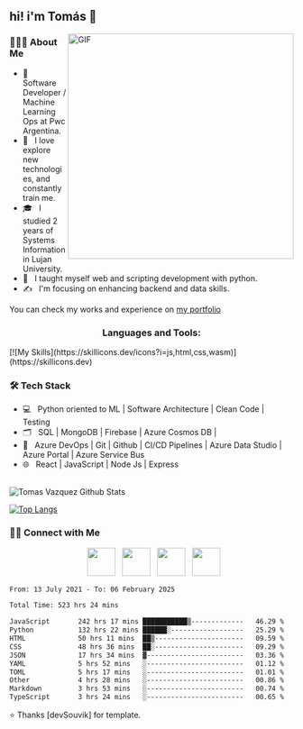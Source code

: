 <h2> hi! i'm Tomás 👋</h2>
<img align="right" alt="GIF" src="https://media1.giphy.com/media/TfelnmQ8VU3K/giphy.gif" width="400"/>

<h3> 👨🏻‍💻 About Me </h3>

- 🔭 &nbsp; Software Developer / Machine Learning Ops at Pwc Argentina.
- 🤔 &nbsp; I love explore new technologies, and constantly train me.
- 🎓 &nbsp; I studied 2 years of Systems Information in Lujan University.
- 💼 &nbsp; I taught myself web and scripting development with python.
- ✍️ &nbsp; I'm focusing on enhancing backend and data skills.

You can check my works and experience on <a href = 'https://tomasvazquez.web.app'>my portfolio</a>

<h3 align="center">Languages and Tools:</h3>[![My Skills](https://skillicons.dev/icons?i=js,html,css,wasm)](https://skillicons.dev)
<p align="center"> 
<h3>🛠 Tech Stack</h3>

- 💻 &nbsp; Python oriented to ML | Software Architecture | Clean Code | Testing
- 🗂️ &nbsp; SQL | MongoDB | Firebase | Azure Cosmos DB | 
- 🔧 &nbsp; Azure DevOps | Git | Github | CI/CD Pipelines | Azure Data Studio | Azure Portal | Azure Service Bus
- 🌐 &nbsp; React | JavaScript | Node Js | Express 

<br>

<img align="center" src='https://github-readme-stats.vercel.app/api?username=vazqueztomas&&show_icons=true&title_color=#1f619c&icon_color=bb2acf&text_color=daf7dc&bg_color=#1f619c%22' alt="Tomas Vazquez Github Stats">

</br>


[![Top Langs](https://github-readme-stats.vercel.app/api/top-langs/?username=vazqueztomas)](https://github.com/vazqueztomas/github-readme-stats)
<br>


<h3> 🤝🏻 Connect with Me </h3>

<p align="center">
&nbsp; <a href="https://twitter.com/tomasvazquez21" target="_blank" rel="noopener noreferrer"><img src="https://img.icons8.com/plasticine/100/000000/twitter.png" width="50" /></a>  
&nbsp; <a href="https://www.instagram.com/tomasvazquez21/" target="_blank" rel="noopener noreferrer"><img src="https://img.icons8.com/plasticine/100/000000/instagram-new.png" width="50" /></a>  
&nbsp; <a href="https://www.linkedin.com/in/tomasvazquez21/" target="_blank" rel="noopener noreferrer"><img src="https://img.icons8.com/plasticine/100/000000/linkedin.png" width="50" /></a>
&nbsp; <a href="mailto:vazquezt2018@gmail.com" target="_blank" rel="noopener noreferrer"><img src="https://img.icons8.com/plasticine/100/000000/gmail.png"  width="50" /></a>
</p>

<!--START_SECTION:waka-->

```txt
From: 13 July 2021 - To: 06 February 2025

Total Time: 523 hrs 24 mins

JavaScript       242 hrs 17 mins ███████████▒-------------   46.29 %
Python           132 hrs 22 mins ██████░------------------   25.29 %
HTML             50 hrs 11 mins  ██▒----------------------   09.59 %
CSS              48 hrs 36 mins  ██░----------------------   09.29 %
JSON             17 hrs 34 mins  ▓------------------------   03.36 %
YAML             5 hrs 52 mins   ░------------------------   01.12 %
TOML             5 hrs 17 mins   ░------------------------   01.01 %
Other            4 hrs 28 mins   ░------------------------   00.86 %
Markdown         3 hrs 53 mins   ░------------------------   00.74 %
TypeScript       3 hrs 24 mins   ░------------------------   00.65 %
```

<!--END_SECTION:waka-->

⭐️ Thanks [devSouvik] for template.
<br>

